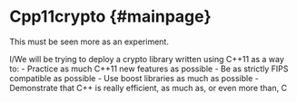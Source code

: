 Cpp11crypto			{#mainpage}
================================

This must be seen more as an experiment.

I/We will be trying to deploy a crypto library written using C++11 as a way to:
      - Practice as much C++11 new features as possible
      - Be as strictly FIPS compatible as possible
      - Use boost libraries as much as possible
      - Demonstrate that C++ is really efficient, as much
      	as, or even more than, C
